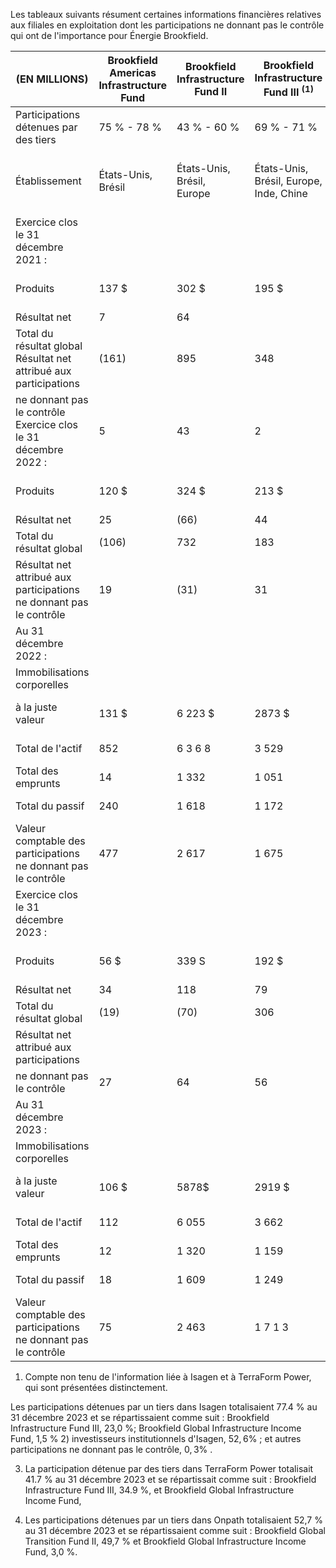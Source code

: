 Les tableaux suivants résument certaines informations financières relatives aux filiales en exploitation dont les participations ne donnant pas le contrôle qui ont de l'importance pour Énergie Brookfield.

| (EN MILLIONS)                                                          | Brookfield<br>Americas<br>Infrastructure<br>Fund | Brookfield<br>Infrastructure<br>Fund II | Brookfield<br>Infrastructure<br>Fund III <sup>(1)</sup> | Brookfield<br>Infrastructure<br>Fund IV  | Brookfield<br>Infrastructure<br>Fund V | Brookfield<br>Global<br>Transition<br>Fund I              | Portefeuille<br>hydro-<br>électrique<br>au Canada | The<br>Catalyst<br>Group | Isagen <sup>2</sup> | TerraForm<br>Power <sup>3</sup>           | Onpath <sup>4</sup>      | Divers                                         | Total     |
|------------------------------------------------------------------------|--------------------------------------------------|-----------------------------------------|---------------------------------------------------------|------------------------------------------|----------------------------------------|-----------------------------------------------------------|---------------------------------------------------|--------------------------|---------------------|-------------------------------------------|--------------------------|------------------------------------------------|-----------|
| Participations détenues par des tiers                                  | 75 % - 78 %                                      | 43 % - 60 %                             | 69 % - 71 %                                             | 75 %                                     | 71 %                                   | 77 % - 80 %                                               | 50 %                                              | 25 %                     | 77 %                | 42 %<br>Amérique                          | 3 % - 51 %               | 0.3 % - 72 %<br>Amérique                       |           |
| Établissement                                                          | États-Unis,<br>Brésil                            | États-Unis,<br>Brésil,<br>Europe        | États-Unis,<br>Brésil, Europe,<br>Inde, Chine           | États-Unis.<br>Brésil,<br>Inde,<br>Chine | États-Unis                             | Amérique du<br>Nord, Europe,<br>Inde, Chine,<br>Australie | Canada                                            | États-Unis Colombie      |                     | du Nord,<br>Amérique<br>du Sud,<br>Europe | Royaume-Uni              | du Nord,<br>Amérique<br>du Sud, Chine,<br>Inde |           |
| Exercice clos le 31 décembre 2021 :                                    |                                                  |                                         |                                                         |                                          |                                        |                                                           |                                                   |                          |                     |                                           |                          |                                                |           |
| Produits                                                               | 137 \$                                           | 302 \$                                  | 195 \$                                                  | 316 \$                                   | $-$ \$                                 | $-$ \$                                                    | 81 \$                                             | 136 \$                   | 929 S               | 1 239 \$                                  | $-$ \$                   | $19 \text{ } \$$                               | 3 354 \$  |
| Résultat net                                                           | 7                                                | 64                                      |                                                         | 50                                       |                                        | -                                                         | 10                                                | 62                       | 214                 | (245)                                     |                          | 66                                             | 229       |
| Total du résultat global<br>Résultat net attribué aux participations   | (161)                                            | 895                                     | 348                                                     | 252                                      |                                        | -                                                         | 329                                               | 173                      | 11                  | (243)                                     | $-$                      | 187                                            | 1 791     |
| ne donnant pas le contrôle<br>Exercice clos le 31 décembre 2022 :      | 5                                                | 43                                      | 2                                                       | 38                                       |                                        | $\overline{\phantom{a}}$                                  | $\mathbf{4}$                                      | 16                       | 162                 | (109)                                     | $\overline{\phantom{a}}$ | 48                                             | 209       |
| Produits                                                               | 120 \$                                           | 324 \$                                  | 213 \$                                                  | 451 \$                                   | $-$ \$                                 | 54 \$                                                     | 116 \$                                            | 131 \$                   | 1 135 \$            | 1 324 \$                                  | $-$ \$                   | 170 \$                                         | 4 038 \$  |
| Résultat net                                                           | 25                                               | (66)                                    | 44                                                      | 14                                       |                                        | (66)                                                      | 40                                                | 44                       | 340                 | 94                                        |                          | 45                                             | 514       |
| Total du résultat global                                               | (106)                                            | 732                                     | 183                                                     | 586                                      | $-$                                    | (51)                                                      | 403                                               | (32)                     | 467                 | 301                                       | $\overline{\phantom{a}}$ | 132                                            | 2 615     |
| Résultat net attribué aux participations<br>ne donnant pas le contrôle | 19                                               | (31)                                    | 31                                                      | 16                                       | _                                      | (50)                                                      | 20                                                | 11                       | 257                 | 31                                        |                          | 30                                             | 334       |
| Au 31 décembre 2022 :                                                  |                                                  |                                         |                                                         |                                          |                                        |                                                           |                                                   |                          |                     |                                           |                          |                                                |           |
| Immobilisations corporelles                                            |                                                  |                                         |                                                         |                                          |                                        |                                                           |                                                   |                          |                     |                                           |                          |                                                |           |
| à la juste valeur                                                      | 131 \$                                           | 6 223 \$                                | 2873 \$                                                 | 6 060 \$                                 | S                                      | 1 565 \$                                                  | 2 686 \$                                          | $1\ 031\ $ \$            | 8 264 \$            | 10 012 \$                                 | $-$ \$                   | 1 936 \$                                       | 40 781 \$ |
| Total de l'actif                                                       | 852                                              | 6 3 6 8                                 | 3 529                                                   | 6911                                     |                                        | 5 298                                                     | 2 984                                             | 1 053                    | 9 178               | 11 192                                    | $\overline{\phantom{a}}$ | 2 787                                          | 50 152    |
| Total des emprunts                                                     | 14                                               | 1 332                                   | 1 051                                                   | 3 120                                    | $\overline{\phantom{a}}$               | 497                                                       | 466                                               | 476                      | 2 3 5 6             | 6 371                                     |                          | 651                                            | 16 334    |
| Total du passif                                                        | 240                                              | 1 618                                   | 1 172                                                   | 4 173                                    | -                                      | 3 502                                                     | 520                                               | 491                      | 5 112               | 8 275                                     |                          | 1 178                                          | 26 281    |
| Valeur comptable des participations<br>ne donnant pas le contrôle      | 477                                              | 2 617                                   | 1 675                                                   | 2 134                                    | $\overline{\phantom{a}}$               | 1 461                                                     | 1 194                                             | 115                      | 3 146               | 1 452                                     |                          | 484                                            | 14 755    |
| Exercice clos le 31 décembre 2023 :                                    |                                                  |                                         |                                                         |                                          |                                        |                                                           |                                                   |                          |                     |                                           |                          |                                                |           |
| Produits                                                               | 56 \$                                            | 339 S                                   | 192 \$                                                  | 533 \$                                   | 45 \$                                  | 145 \$                                                    | 130 \$                                            | 102 \$                   | 1 285               | 1 213 \$                                  | 13 \$                    | 230 \$                                         | 4 283 \$  |
| Résultat net                                                           | 34                                               | 118                                     | 79                                                      | 46                                       | 411                                    | 26                                                        | 31                                                | 27                       | 186                 | (27)                                      | 2                        | (19)                                           | 913       |
| Total du résultat global                                               | (19)                                             | (70)                                    | 306                                                     | 362                                      | 411                                    | 409                                                       | 28                                                | 40                       | 1 331               | (93)                                      | (4)                      | (172)                                          | 2 5 2 8   |
| Résultat net attribué aux participations                               |                                                  |                                         |                                                         |                                          |                                        |                                                           |                                                   |                          |                     |                                           |                          |                                                |           |
| ne donnant pas le contrôle                                             | 27                                               | 64                                      | 56                                                      | 43                                       | 291                                    | 20                                                        | 16                                                | 7                        | 144                 | (43)                                      |                          | (7)                                            | 619       |
| Au 31 décembre 2023 :                                                  |                                                  |                                         |                                                         |                                          |                                        |                                                           |                                                   |                          |                     |                                           |                          |                                                |           |
| Immobilisations corporelles                                            |                                                  |                                         |                                                         |                                          |                                        |                                                           |                                                   |                          |                     |                                           |                          |                                                |           |
| à la juste valeur                                                      | 106 \$                                           | 5878\$                                  | 2919 \$                                                 | 7 293 \$                                 | 2 357 \$                               | 4 700 \$                                                  | 2 463 \$                                          | 1 024 \$                 | 10 585 \$           | 9 718 \$                                  | 992 \$                   | 4 294 \$                                       | 52 336 \$ |
| Total de l'actif                                                       | 112                                              | 6 055                                   | 3 662                                                   | 8 3 9 6                                  | 2 538                                  | 9 535                                                     | 2 747                                             | 1 036                    | 11 601              | 10 528                                    | 1 261                    | 5 4 2 9                                        | 62 909    |
| Total des emprunts                                                     | 12                                               | 1 320                                   | 1 159                                                   | 3 704                                    | 462                                    | 1 169                                                     | 144                                               | 439                      | 3 000               | 6 056                                     | 295                      | 2 036                                          | 19 796    |
| Total du passif                                                        | 18                                               | 1 609                                   | 1 249                                                   | 5 117                                    | 1611                                   | 5 4 2 4                                                   | 192                                               | 447                      | 6 4 9 8             | 9 106                                     | 630                      | 2 845                                          | 34 756    |
| Valeur comptable des participations<br>ne donnant pas le contrôle      | 75                                               | 2 463                                   | 1 7 1 3                                                 | 2 4 1 1                                  | 917                                    | 3 682                                                     | 1 332                                             | 122                      | 3 948               | 847                                       | 335                      | 1 0 1 8                                        | 18 863    |

1) Compte non tenu de l'information liée à Isagen et à TerraForm Power, qui sont présentées distinctement.

Les participations détenues par un tiers dans Isagen totalisaient 77.4 % au 31 décembre 2023 et se répartissaient comme suit : Brookfield Infrastructure Fund III, 23,0 %; Brookfield Global Infrastructure Income Fund, 1,5 % 2) investisseurs institutionnels d'Isagen,  $52,6\%$ ; et autres participations ne donnant pas le contrôle,  $0,3\%$ .

3) La participation détenue par des tiers dans TerraForm Power totalisait 41.7 % au 31 décembre 2023 et se répartissait comme suit : Brookfield Infrastructure Fund III, 34.9 %, et Brookfield Global Infrastructure Income Fund,

4) Les participations détenues par un tiers dans Onpath totalisaient 52,7 % au 31 décembre 2023 et se répartissaient comme suit : Brookfield Global Transition Fund II, 49,7 % et Brookfield Global Infrastructure Income Fund, 3,0 %.